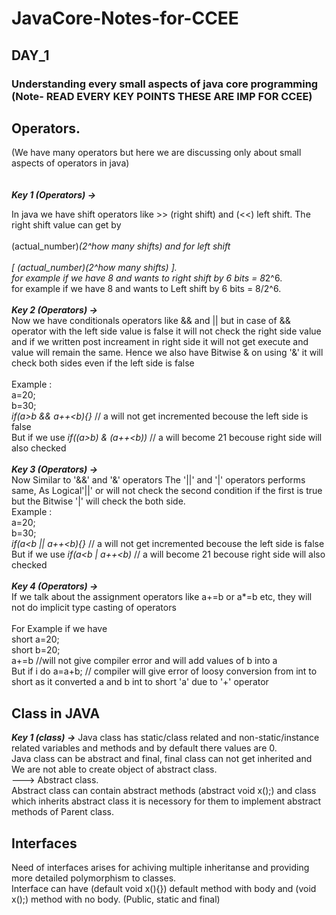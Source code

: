 # JavaCore-Notes-for-CCEE
## DAY_1 
### Understanding every small aspects of java core programming     (Note- READ EVERY KEY POINTS THESE ARE IMP FOR CCEE)
## Operators. 
(We have many operators but here we are discussing only about small aspects of operators in java)<br>                         
<br>
***Key 1 (Operators) ->*** 

In java we have shift operators like >> (right shift) and (<<) left shift. The right shift value can get by <br>
<br>
(actual_number)*(2^how many shifts) and for left shift <br>
<br>
[ (actual_number)\(2^how many shifts) ]. <br>
for example if we have 8 and wants to right shift by 6 bits = 8*2^6.<br>
for example if we have 8 and wants to Left shift by 6 bits = 8/2^6.<br>
<br>
***Key 2 (Operators) ->*** 
<br>
Now we have conditionals operators like && and || but in case of && operator with the left side value is false it will not check the right side value and if we written post increament in right side it will not get execute and value will remain the same. Hence we also have Bitwise & on using '&' it will check both sides even if the left side is false <br>
<br>
Example : <br>
a=20; <br>
b=30; <br>
_if(a>b && a++<b){}_ // a will not get incremented becouse the left side is false <br>
But if we use _if((a>b) & (a++<b))_ // a will become 21 becouse right side will also checked <br>
<br>
***Key 3 (Operators) ->*** 
<br>
Now Similar to '&&' and '&' operators The '||' and '|' operators performs same, As Logical'||' or will not check the second condition if the first is true but the Bitwise '|' will check the both side. <br>
Example : <br>
a=20; <br>
b=30; <br>
_if(a<b || a++<b){}_ // a will not get incremented becouse the left side is false <br>
But if we use _if(a<b | a++<b)_ // a will become 21 becouse right side will also checked <br>
<br>
***Key 4 (Operators) ->*** 
<br>
If we talk about the assignment operators like a+=b or a*=b etc, they will not do implicit type casting of operators <br>
<br>
For Example if we have 
<br>
short a=20; <br>
short b=20; <br>
a+=b //will not give compiler error and will add values of b into a <br>
But if i do a=a+b; // compiler will give error of loosy conversion from int to short as it converted a and b int to short 'a' due to '+' operator <br>

## Class in JAVA
***Key 1 (class) ->*** 
Java class has static/class related and non-static/instance related variables and methods and by default there values are 0. <br>
Java class can be abstract and final, final class can not get inherited and We are not able to create object of abstract class. <br>
---> Abstract class. <br>
Abstract class  can contain abstract methods (abstract void x();) and class which inherits abstract class it is necessory for them to implement abstract methods of Parent class. <br>
## Interfaces
Need of interfaces arises for achiving multiple inheritanse and providing more detailed polymorphism to classes. <br>
Interface can have (default void x(){}) default method with body and (void x();) method with no body. (Public, static and final) <br>





